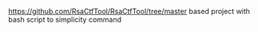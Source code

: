 https://github.com/RsaCtfTool/RsaCtfTool/tree/master based project with bash script to simplicity command
